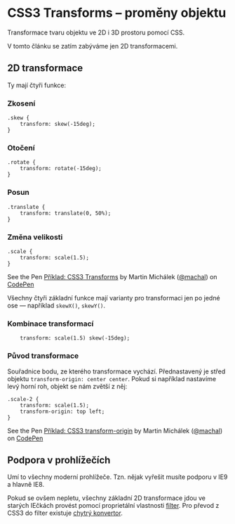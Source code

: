 CSS3 Transforms – proměny objektu
=================================

Transformace tvaru objektu ve 2D i 3D prostoru pomocí CSS.

V tomto článku se zatím zabýváme jen 2D transformacemi.

## 2D transformace

Ty mají čtyři funkce:

### Zkosení

	.skew {
		transform: skew(-15deg);
	}

### Otočení

	.rotate {
		transform: rotate(-15deg);
	}

### Posun

	.translate {
		transform: translate(0, 50%);
	}

### Změna velikosti

	.scale {
		transform: scale(1.5);
	}

<p data-height="192" data-theme-id="502" data-slug-hash="wxoil" data-user="machal" data-default-tab="result" class='codepen'>See the Pen <a href='http://codepen.io/machal/pen/wxoil'>Příklad: CSS3 Transforms</a> by Martin Michálek (<a href='http://codepen.io/machal'>@machal</a>) on <a href='http://codepen.io'>CodePen</a></p>
<script async src="http://codepen.io/assets/embed/ei.js"></script>

Všechny čtyři základní funkce mají varianty pro transformaci jen po jedné ose — například `skewX()`, `skewY()`.

### Kombinace transformací

		transform: scale(1.5) skew(-15deg);

### Původ transformace

Souřadnice bodu, ze kterého transformace vychází. Přednastavený je střed objektu `transform-origin: center center`. Pokud si například nastavíme levý horní roh, objekt se nám zvětší z něj:

	.scale-2 {
		transform: scale(1.5);
		transform-origin: top left;
	}

<p data-height="194" data-theme-id="502" data-slug-hash="brBgk" data-user="machal" data-default-tab="result" class='codepen'>See the Pen <a href='http://codepen.io/machal/pen/brBgk'>Příklad: CSS3 transform-origin</a> by Martin Michálek (<a href='http://codepen.io/machal'>@machal</a>) on <a href='http://codepen.io'>CodePen</a></p>
<script async src="http://codepen.io/assets/embed/ei.js"></script>

## Podpora v prohlížečích

Umí to všechny moderní prohlížeče. Tzn. nějak vyřešit musíte podporu v IE9 a hlavně IE8.

Pokud se ovšem nepletu, všechny základní 2D transformace jdou ve starých IEčkách provést pomocí proprietální vlastnosti [filter](http://msdn.microsoft.com/en-us/library/ms533014%28VS.85%29.aspx). Pro převod z CSS3 do filter existuje [chytrý konvertor](http://www.useragentman.com/IETransformsTranslator/).

